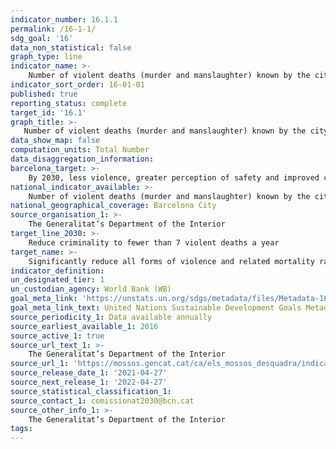 ```yaml
---
indicator_number: 16.1.1
permalink: /16-1-1/
sdg_goal: '16'
data_non_statistical: false
graph_type: line
indicator_name: >-
    Number of violent deaths (murder and manslaughter) known by the city’s police forces
indicator_sort_order: 16-01-01
published: true
reporting_status: complete
target_id: '16.1'
graph_title: >-
   Number of violent deaths (murder and manslaughter) known by the city’s police forces
data_show_map: false
computation_units: Total Number
data_disaggregation_information:
barcelona_target: >-
    By 2030, less violence, greater perception of safety and improved community life in Barcelona
national_indicator_available: >-
    Number of violent deaths (murder and manslaughter) known by the city’s police forces
national_geographical_coverage: Barcelona City
source_organisation_1: >-
    The Generalitat’s Department of the Interior
target_line_2030: >-
    Reduce criminality to fewer than 7 violent deaths a year
target_name: >-
    Significantly reduce all forms of violence and related mortality rates everywhere
indicator_definition:
un_designated_tier: 1
un_custodian_agency: World Bank (WB)
goal_meta_link: 'https://unstats.un.org/sdgs/metadata/files/Metadata-16-01-01.pdf'
goal_meta_link_text: United Nations Sustainable Development Goals Metadata (pdf 894kB)
source_periodicity_1: Data available annually
source_earliest_available_1: 2016
source_active_1: true
source_url_text_1: >-
    The Generalitat’s Department of the Interior
source_url_1: 'https://mossos.gencat.cat/ca/els_mossos_desquadra/indicadors_i_qualitat/dades_obertes/cataleg_dades_obertes/dades-delinqueencials'
source_release_date_1: '2021-04-27'
source_next_release_1: '2022-04-27'
source_statistical_classification_1: 
source_contact_1: comissionat2030@bcn.cat
source_other_info_1: >-
    The Generalitat’s Department of the Interior
tags:
---
```

